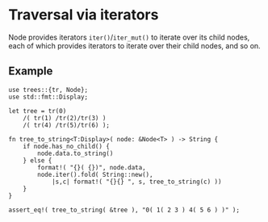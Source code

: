 # Traversal via iterators

Node provides iterators `iter()`/`iter_mut()` to iterate over its child nodes,
each of which provides iterators to iterate over their child nodes, and so on.

## Example

```rust,no_run
use trees::{tr, Node};
use std::fmt::Display;

let tree = tr(0)
    /( tr(1) /tr(2)/tr(3) )
    /( tr(4) /tr(5)/tr(6) );

fn tree_to_string<T:Display>( node: &Node<T> ) -> String {
    if node.has_no_child() {
        node.data.to_string()
    } else {
        format!( "{}( {})", node.data, 
        node.iter().fold( String::new(),
            |s,c| format!( "{}{} ", s, tree_to_string(c) ))
    }
}

assert_eq!( tree_to_string( &tree ), "0( 1( 2 3 ) 4( 5 6 ) )" );
```
